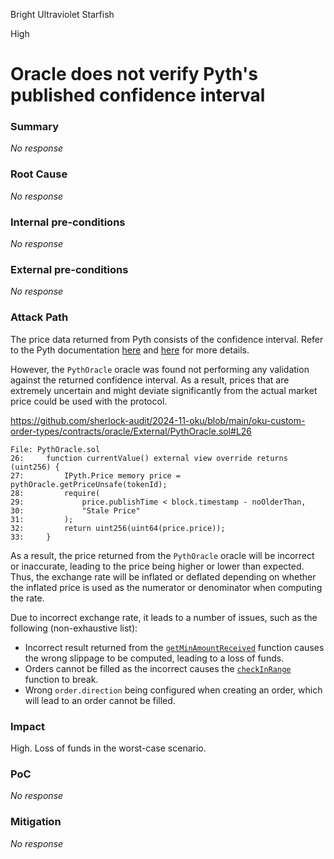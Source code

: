Bright Ultraviolet Starfish

High

# Oracle does not verify Pyth's published confidence interval

### Summary

_No response_

### Root Cause

_No response_

### Internal pre-conditions

_No response_

### External pre-conditions

_No response_

### Attack Path

The price data returned from Pyth consists of the confidence interval. Refer to the Pyth documentation [here](https://docs.pyth.network/price-feeds/best-practices#confidence-intervals) and [here](https://www.pyth.network/blog/what-is-confidence) for more details.

However, the `PythOracle` oracle was found not performing any validation against the returned confidence interval. As a result, prices that are extremely uncertain and might deviate significantly from the actual market price could be used with the protocol.

https://github.com/sherlock-audit/2024-11-oku/blob/main/oku-custom-order-types/contracts/oracle/External/PythOracle.sol#L26

```solidity
File: PythOracle.sol
26:     function currentValue() external view override returns (uint256) {
27:         IPyth.Price memory price = pythOracle.getPriceUnsafe(tokenId);
28:         require(
29:             price.publishTime < block.timestamp - noOlderThan,
30:             "Stale Price"
31:         );
32:         return uint256(uint64(price.price));
33:     }
```

As a result, the price returned from the `PythOracle` oracle will be incorrect or inaccurate, leading to the price being higher or lower than expected. Thus, the exchange rate will be inflated or deflated depending on whether the inflated price is used as the numerator or denominator when computing the rate. 

Due to incorrect exchange rate, it leads to a number of issues, such as the following (non-exhaustive list):

- Incorrect result returned from the  [`getMinAmountReceived`](https://github.com/sherlock-audit/2024-11-oku/blob/main/oku-custom-order-types/contracts/automatedTrigger/AutomationMaster.sol#L100) function causes the wrong slippage to be computed, leading to a loss of funds.
- Orders cannot be filled as the incorrect causes the [`checkInRange`](https://github.com/sherlock-audit/2024-11-oku/blob/main/oku-custom-order-types/contracts/automatedTrigger/Bracket.sol#L587) function to break.
- Wrong `order.direction` being configured when creating an order, which will lead to an order cannot be filled.

### Impact

High. Loss of funds in the worst-case scenario.

### PoC

_No response_

### Mitigation

_No response_